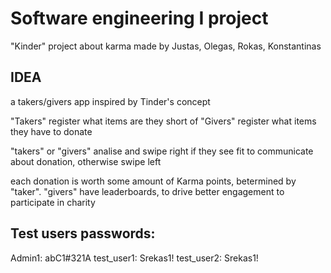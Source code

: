 # Software engineering I project
"Kinder" project about karma
made by Justas, Olegas, Rokas, Konstantinas

## IDEA
a takers/givers app inspired by Tinder's concept

"Takers" register what items are they short of
"Givers" register what items they have to donate

"takers" or "givers" analise and swipe right if they see fit to communicate about donation, otherwise swipe left

each donation is worth some amount of Karma points, betermined by "taker". 
"givers" have leaderboards, to drive better engagement to participate in charity

## Test users passwords:
Admin1: abC1#321A
test_user1: Srekas1!
test_user2: Srekas1!
